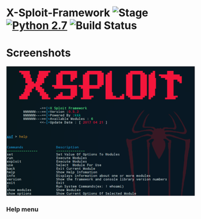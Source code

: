 # X-Sploit-Framework ![Stage](https://img.shields.io/badge/Release-STABLE-brightgreen.svg) [![Python 2.7](https://img.shields.io/badge/Python-2.7-yellow.svg)](http://www.python.org/download/) ![Build Status](https://img.shields.io/badge/Version-0.5.2-red.svg)

# Screenshots
<img src="https://github.com/j3ers3/X-Framework/blob/master/Screenshots/help.png"></img>

### Help menu
```
```
